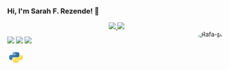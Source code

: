 ### Hi, I'm Sarah F. Rezende! 🦊 

<div align="center">
  <a href="https://github.com/sarahfeanor">
  <img height="180em" src="https://github-readme-stats.vercel.app/api?username=sarahfeanor&show_icons=true&theme=dracula&include_all_commits=true&count_private=true"/>
  <img height="180em" src="https://github-readme-stats.vercel.app/api/top-langs/?username=sarahfeanor&layout=compact&langs_count=7&theme=dracula"/>
</div>

</div> 

<img align="right" alt="Rafa-pic" height="150" style="border-radius:50px;" src="https://cdn.discordapp.com/attachments/685641595428536322/996884025245438082/download20220703173839.png"/>



</div>
  
  
<div> 
  
  <a href="https://instagram.com/sarahfrezende" target="_blank"><img src="https://img.shields.io/badge/-Instagram-%23E4405F?style=for-the-badge&logo=instagram&logoColor=white" target="_blank"></a>
  <a href = "mailto:sarahfrezende@gmail.com"><img src="https://img.shields.io/badge/-Gmail-%23333?style=for-the-badge&logo=gmail&logoColor=white" target="_blank"></a>
  <a href="https://www.linkedin.com/in/sarah-rezende-24938818b/" target="_blank"><img src="https://img.shields.io/badge/-LinkedIn-%230077B5?style=for-the-badge&logo=linkedin&logoColor=white" target="_blank"></a> 
  

<img align="center" alt="Rafa-Python" height="30" width="40" src="https://raw.githubusercontent.com/devicons/devicon/master/icons/python/python-original.svg"> 

 
</div>
